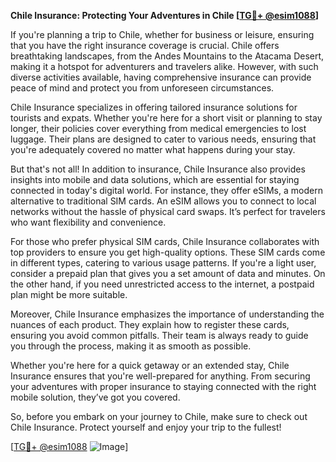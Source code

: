 **Chile Insurance: Protecting Your Adventures in Chile [[TG💪+ @esim1088](https://t.me/s/esim1088)]**

If you're planning a trip to Chile, whether for business or leisure, ensuring that you have the right insurance coverage is crucial. Chile offers breathtaking landscapes, from the Andes Mountains to the Atacama Desert, making it a hotspot for adventurers and travelers alike. However, with such diverse activities available, having comprehensive insurance can provide peace of mind and protect you from unforeseen circumstances.

Chile Insurance specializes in offering tailored insurance solutions for tourists and expats. Whether you're here for a short visit or planning to stay longer, their policies cover everything from medical emergencies to lost luggage. Their plans are designed to cater to various needs, ensuring that you're adequately covered no matter what happens during your stay.

But that's not all! In addition to insurance, Chile Insurance also provides insights into mobile and data solutions, which are essential for staying connected in today's digital world. For instance, they offer eSIMs, a modern alternative to traditional SIM cards. An eSIM allows you to connect to local networks without the hassle of physical card swaps. It’s perfect for travelers who want flexibility and convenience.

For those who prefer physical SIM cards, Chile Insurance collaborates with top providers to ensure you get high-quality options. These SIM cards come in different types, catering to various usage patterns. If you're a light user, consider a prepaid plan that gives you a set amount of data and minutes. On the other hand, if you need unrestricted access to the internet, a postpaid plan might be more suitable. 

Moreover, Chile Insurance emphasizes the importance of understanding the nuances of each product. They explain how to register these cards, ensuring you avoid common pitfalls. Their team is always ready to guide you through the process, making it as smooth as possible.

Whether you're here for a quick getaway or an extended stay, Chile Insurance ensures that you're well-prepared for anything. From securing your adventures with proper insurance to staying connected with the right mobile solution, they’ve got you covered. 

So, before you embark on your journey to Chile, make sure to check out Chile Insurance. Protect yourself and enjoy your trip to the fullest!

[[TG💪+ @esim1088](https://t.me/s/esim1088) ![Image](https://i.postimg.cc/Y0z9fWf4/image.png)]